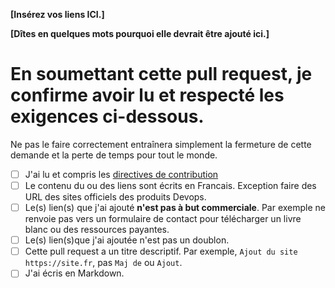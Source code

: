 <!-- Veuillez remplir les champs **gras**, soumettre la demande de pull request. NE RIEN SOUMETTRE SI VOUS ÉCHOUEZ À L'UNE DE CES RÈGLES -->

**[Insérez vos liens ICI.]**

**[Dîtes en quelques mots pourquoi elle devrait être ajouté ici.]**

# En soumettant cette pull request, je confirme avoir lu et respecté les exigences ci-dessous.

Ne pas le faire correctement entraînera simplement la fermeture de cette demande
et la perte de temps pour tout le monde.

- [ ] J'ai lu et compris les [directives de contribution](https://github.com/stephrobert/awesome-french-devops/blob/main/README.md#10-contribuer)
- [ ] Le contenu du ou des liens sont écrits en Francais. Exception faire des
  URL des sites officiels des produits Devops.
- [ ] Le(s) lien(s) que j'ai ajouté **n'est pas à but commerciale**. Par exemple
  ne renvoie pas vers un formulaire de contact pour télécharger un livre blanc
  ou des ressources payantes.
- [ ] Le(s) lien(s)que j'ai ajoutée n'est pas un doublon.
- [ ] Cette pull request a un titre descriptif. Par exemple, `Ajout du site https://site.fr`, pas `Maj de` ou `Ajout`.
- [ ] J'ai écris en Markdown.
